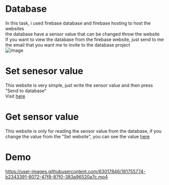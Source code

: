 # Database
In this task, i used firebase database and firebase hosting to host the websites\
the database have a sensor value that can be changed throw the website\
If you want to view the database from the firebase website, just send to me the email that you want me to invite to the database project\
![image](https://user-images.githubusercontent.com/63017846/181753686-cf75cabb-57ff-45e3-bcde-9fb68ddd9c67.png)


# Set senesor value
This website is very simple, just write the sensor value and then press "Send to database"\
Visit [here](https://database-aacbb.web.app/)

# Get sensor value
This website is only for reading the sensor value from the database, if you change the value from the "Set website", you can see the value [here](https://viewdata.web.app/#)

# Demo
https://user-images.githubusercontent.com/63017846/181755774-b2343391-8072-47f8-87f0-383a96520a7c.mp4


